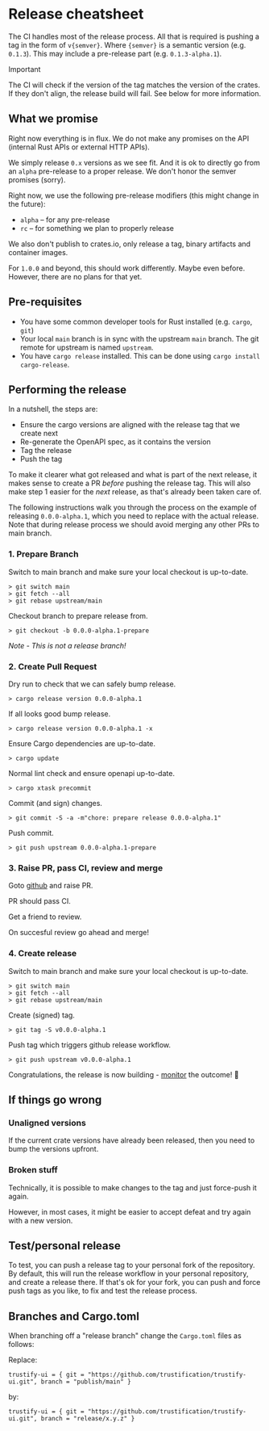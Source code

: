 # Release cheatsheet

The CI handles most of the release process. All that is required is pushing a tag in the form of `v{semver}`. Where
`{semver}` is a semantic version (e.g. `0.1.3`). This may include a pre-release part (e.g. `0.1.3-alpha.1`).

> [!IMPORTANT]
> The CI will check if the version of the tag matches the version of the crates. If they don't align, the release build
> will fail. See below for more information.

## What we promise

Right now everything is in flux. We do not make any promises on the API (internal Rust APIs or external HTTP APIs).

We simply release `0.x` versions as we see fit. And it is ok to directly go from an `alpha` pre-release to a proper
release. We don't honor the semver promises (sorry).

Right now, we use the following pre-release modifiers (this might change in the future):

* `alpha` – for any pre-release
* `rc` – for something we plan to properly release

We also don't publish to crates.io, only release a tag, binary artifacts and container images.

For `1.0.0` and beyond, this should work differently. Maybe even before. However, there are no plans for that yet.

## Pre-requisites

* You have some common developer tools for Rust installed (e.g. `cargo`, `git`)
* Your local `main` branch is in sync with the upstream `main` branch. The git remote for upstream is named `upstream`.
* You have `cargo release` installed. This can be done using `cargo install cargo-release`.

## Performing the release

In a nutshell, the steps are:

* Ensure the cargo versions are aligned with the release tag that we create next
* Re-generate the OpenAPI spec, as it contains the version
* Tag the release
* Push the tag

To make it clearer what got released and what is part of the next release, it makes sense to create a PR *before*
pushing the release tag. This will also make step 1 easier for the *next* release, as that's already been taken care of.

The following instructions walk you through the process on the example of releasing `0.0.0-alpha.1`, which you need
to replace with the actual release. Note that during release process we should avoid merging any other PRs to main branch.


### 1. Prepare Branch 

Switch to main branch and make sure your local checkout is up-to-date.
```shell
> git switch main
> git fetch --all
> git rebase upstream/main
```

Checkout branch to prepare release from.
```shell
> git checkout -b 0.0.0-alpha.1-prepare
```

_Note - This is not a release branch!_

### 2. Create Pull Request

Dry run to check that we can safely bump release.
```shell
> cargo release version 0.0.0-alpha.1
```

If all looks good bump release.
```shell
> cargo release version 0.0.0-alpha.1 -x
```

Ensure Cargo dependencies are up-to-date.
```shell
> cargo update
```

Normal lint check and ensure openapi up-to-date.
```shell
> cargo xtask precommit
```

Commit (and sign) changes.
```shell
> git commit -S -a -m"chore: prepare release 0.0.0-alpha.1"
```

Push commit.
```shell
> git push upstream 0.0.0-alpha.1-prepare
```

### 3. Raise PR, pass CI, review and merge

Goto [github](https://github.com/trustification/trustify/pulls) and raise PR.

PR should pass CI. 

Get a friend to review.

On succesful review go ahead and merge!

### 4. Create release

Switch to main branch and make sure your local checkout is up-to-date.
```shell
> git switch main
> git fetch --all
> git rebase upstream/main
```

Create (signed) tag. 
```shell
> git tag -S v0.0.0-alpha.1
```

Push tag which triggers github release workflow. 
```shell
> git push upstream v0.0.0-alpha.1
```
Congratulations, the release is now building - [monitor](https://github.com/trustification/trustify/actions) the outcome! 🎂

## If things go wrong

### Unaligned versions

If the current crate versions have already been released, then you need to bump the versions upfront.

### Broken stuff

Technically, it is possible to make changes to the tag and just force-push it again.

However, in most cases, it might be easier to accept defeat and try again with a new version.

## Test/personal release

To test, you can push a release tag to your personal fork of the repository. By default, this will run the release
workflow in your personal repository, and create a release there. If that's ok for your fork, you can push and force
push tags as you like, to fix and test the release process.


## Branches and Cargo.toml

When branching off a "release branch" change the `Cargo.toml` files as follows: 

Replace:

```cargo
trustify-ui = { git = "https://github.com/trustification/trustify-ui.git", branch = "publish/main" }
```

by:

```cargo
trustify-ui = { git = "https://github.com/trustification/trustify-ui.git", branch = "release/x.y.z" }
```

